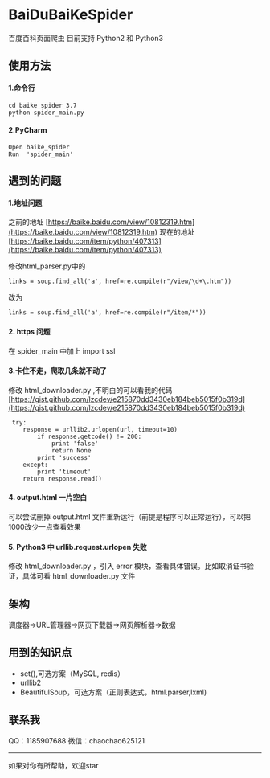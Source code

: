 # BaiDuBaiKeSpider
百度百科页面爬虫
目前支持 Python2 和 Python3
## 使用方法
#### 1.命令行
```
cd baike_spider_3.7
python spider_main.py
```
#### 2.PyCharm
```
Open baike_spider
Run  'spider_main'
```

## 遇到的问题
#### 1.地址问题
之前的地址
[https://baike.baidu.com/view/10812319.htm](https://baike.baidu.com/view/10812319.htm)
现在的地址
[https://baike.baidu.com/item/python/407313](https://baike.baidu.com/item/python/407313)

修改html_parser.py中的 
```
links = soup.find_all('a', href=re.compile(r"/view/\d+\.htm"))
```
改为
```
links = soup.find_all('a', href=re.compile(r"/item/*"))
```
  
#### 2. https 问题
在 spider_main 中加上 import ssl

#### 3.卡住不走，爬取几条就不动了
修改 html_downloader.py ,不明白的可以看我的代码 [https://gist.github.com/lzcdev/e215870dd3430eb184beb5015f0b319d](https://gist.github.com/lzcdev/e215870dd3430eb184beb5015f0b319d)
```
 try:
    response = urllib2.urlopen(url, timeout=10)
        if response.getcode() != 200:
            print 'false'
            return None
        print 'success'
    except:
        print 'timeout'
    return response.read()
```
#### 4. output.html 一片空白
可以尝试删掉 output.html 文件重新运行（前提是程序可以正常运行），可以把1000改少一点查看效果
#### 5. Python3 中 urllib.request.urlopen 失败
修改 html_downloader.py ，引入 error 模块，查看具体错误。比如取消证书验证，具体可看 html_downloader.py 文件

## 架构
调度器->URL管理器->网页下载器->网页解析器->数据
## 用到的知识点
- set(),可选方案（MySQL, redis）
- urllib2
- BeautifulSoup，可选方案（正则表达式，html.parser,lxml)

## 联系我
QQ：1185907688
微信：chaochao625121
- - - 
如果对你有所帮助，欢迎star

